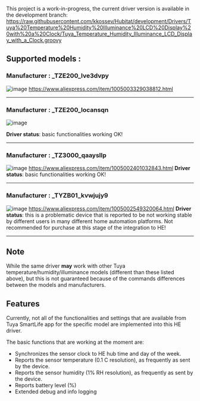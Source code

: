 This project is a work-in-progress, the current driver version is available in the development branch: https://raw.githubusercontent.com/kkossev/Hubitat/development/Drivers/Tuya%20Temperature%20Humidity%20Illuminance%20LCD%20Display%20with%20a%20Clock/Tuya_Temperature_Humidity_Illuminance_LCD_Display_with_a_Clock.groovy


## Supported models :

### Manufacturer : _TZE200_lve3dvpy

![image](https://user-images.githubusercontent.com/6189950/149659251-3503e3e9-237b-41e7-8c45-d8b83155f172.png)
https://www.aliexpress.com/item/1005003329038812.html

----------------------------------------------------------------------------

### Manufacturer : _TZE200_locansqn
![image](https://user-images.githubusercontent.com/6189950/151618266-a322189e-c9ad-4d72-8b7d-9eb8164d95e9.png)

**Driver status**: basic functionalities working OK!

-----------------------------------------------------------------------------

### Manufacturer : _TZ3000_qaaysllp
![image](https://user-images.githubusercontent.com/6189950/152700124-a2ade01f-9e08-4049-814b-c67e680bd64b.png)
https://www.aliexpress.com/item/1005002401032843.html
**Driver status**: basic functionalities working OK!

-----------------------------------------------------------------------------

### Manufacturer :  _TYZB01_kvwjujy9
![image](https://user-images.githubusercontent.com/6189950/150995706-1b175d63-ed00-4ae9-a361-bb5c894e9143.png)
https://www.aliexpress.com/item/1005002549320064.html
**Driver status**:  this is a problematic device that is reported to be not working stable by different users in many different home automation platforms. Not recommended for purchase at this stage of the integration to HE!

-----------------------------------------------------------------------------

## Note

While the same driver **may** work with other Tuya temperature/humidity/illuminance models (different than these listed above), but this is not guaranteed because of the commands differences between the models and manufacturers.

## Features

Currently, not all of the functionalities and settings that are available from Tuya SmartLife app for the specific model are implemented into this HE driver.

The basic functions that are working at the moment are:

* Synchronizes the sensor clock to HE hub time and day of the week.
* Reports the sensor temperature (0.1 C resolution), as frequently as sent by the device.
* Reports the sensor humidity (1% RH resolution),  as frequently as sent by the device.
* Reports battery level (%)
* Extended debug and info logging
